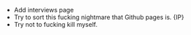 * Add interviews page 
* Try to sort this fucking nightmare that Github pages is. {IP}
* Try not to fucking kill myself.
